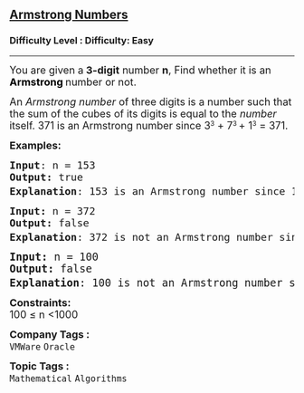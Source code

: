 <h2><a href="https://www.geeksforgeeks.org/problems/armstrong-numbers2727/1?itm_source=geeksforgeeks&itm_medium=article&itm_campaign=practice_card">Armstrong Numbers</a></h2><h3>Difficulty Level : Difficulty: Easy</h3><hr><div class="problems_problem_content__Xm_eO"><p><span style="font-size: 18px;">You are given a<strong> 3-digit</strong> number <strong>n</strong>, Find whether it is an <strong><span style="color: #000000;">Armstrong </span></strong>number or not.</span></p>
<p><span style="font-size: 18px;">An&nbsp;<em>Armstrong number</em> of three digits is a number such that the sum of the cubes of its digits is equal to the <em>number </em>itself.&nbsp;</span><span style="font-size: 18px;">371 is an&nbsp;</span><span style="font-size: 18px;">Armstrong number</span><span style="font-size: 18px;">&nbsp;since 3</span><sup>3</sup><span style="font-size: 18px;">&nbsp;+ 7</span><sup>3&nbsp;</sup><span style="font-size: 18px;">+ 1</span><sup>3</sup><span style="font-size: 18px;"> = 371.&nbsp;</span></p>
<p><span style="font-size: 18px;"><strong>Examples:</strong></span></p>
<pre><span style="font-size: 18px;"><strong>Input</strong>: n = 153
<strong>Output:</strong> true
<strong>Explanation</strong>: 153 is an&nbsp;Armstrong number<strong> </strong>since 1<sup>3</sup> + 5<sup>3 </sup>+ 3<sup>3</sup> = 153. </span>
</pre>
<pre><span style="font-size: 18px;"><strong>Input: </strong>n = 372
<strong>Output: </strong>false
<strong>Explanation</strong>: 372 is not an Armstrong number<strong> </strong>since 3<sup>3</sup> + 7<sup>3 </sup>+ 2<sup>3</sup> = 378. <br></span></pre>
<pre><span style="font-size: 14pt;"><strong>Input: </strong>n = 100
<strong>Output: </strong>false
<strong>Explanation</strong>: 100 is not an Armstrong number<strong> </strong>since 1<sup>3</sup> + 0<sup>3 </sup>+ 0<sup>3</sup> = 1. </span></pre>
<p><span style="font-size: 18px;"><strong>Constraints:</strong><br>100 ≤ n &lt;1000&nbsp;</span></p></div><p><span style=font-size:18px><strong>Company Tags : </strong><br><code>VMWare</code>&nbsp;<code>Oracle</code>&nbsp;<br><p><span style=font-size:18px><strong>Topic Tags : </strong><br><code>Mathematical</code>&nbsp;<code>Algorithms</code>&nbsp;